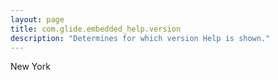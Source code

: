 ```yaml
---
layout: page
title: com.glide.embedded_help.version
description: "Determines for which version Help is shown."
---
```

New York